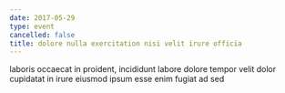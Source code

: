 ```yaml
---
date: 2017-05-29
type: event
cancelled: false
title: dolore nulla exercitation nisi velit irure officia
---
```

laboris occaecat in proident, incididunt labore dolore tempor velit dolor cupidatat in irure eiusmod ipsum esse enim fugiat ad sed